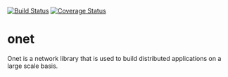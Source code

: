 [![Build Status](https://travis-ci.org/dedis/onet.svg?branch=master)](https://travis-ci.org/dedis/onet)
[![Coverage Status](https://coveralls.io/repos/github/dedis/onet/badge.svg?branch=travis_24)](https://coveralls.io/github/dedis/onet?branch=travis_24)

# onet

Onet is a network library that is used to build distributed applications on a
large scale basis.
